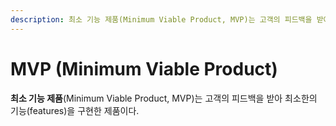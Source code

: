 ```yaml
---
description: 최소 기능 제품(Minimum Viable Product, MVP)는 고객의 피드백을 받아 최소한의 기능(features)을 구현한 제품
---
```


# MVP (Minimum Viable Product)

**최소 기능 제품**(Minimum Viable Product, MVP)는 고객의 피드백을 받아 최소한의 기능(features)을 구현한 제품이다.

## &#x20;<a href="#1f42" id="1f42"></a>
